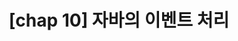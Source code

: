 ---
title: "[chap 10] 자바의 이벤트 처리"
excerpt: "[chap 10] 자바의 이벤트 처리"
categories: [Java Programming]
tags: [Java Programming, Java]
toc: true
toc_sticky: true
---